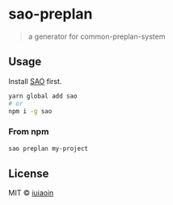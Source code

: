 # sao-preplan

> a generator for common-preplan-system

## Usage

Install [SAO](https://github.com/saojs/sao) first.

```bash
yarn global add sao
# or
npm i -g sao
```

### From npm

```bash
sao preplan my-project
```

## License

MIT &copy; [iuiaoin](iuiaoin.github.io)
